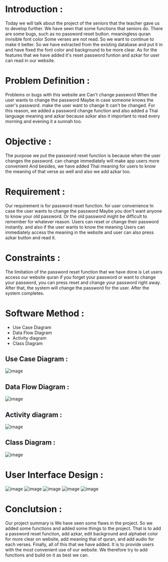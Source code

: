 # Introduction :

Today we will talk about the project of the seniors that the teacher gave us to develop further. We have seen that some functions that seniors do. There are some bugs, such as no password reset button. meaningless quran invisible font color Some verses are not read. So we want to continue to make it better. So we have extracted from the existing database and put it in and have fixed the font color and background to be more clear.
As for the features that we have added it's reset password funtion and azkar for user can read in our website.


# Problem Definition :

Problems or bugs with this website are Can't change password When the user wants to change the password Maybe in case someone knows the user's password. make the user want to change It can't be changed. For this reason, we added a password change function and also added a Thai language meaning and azkar because azkar also it important to read every morning and evening it a sunnah too.

# Objective :

The purpose we put the password reset function is because when the user changes the password. can change immediately will make app users more convenient And besides, we have added Thai meaning for users to know the meaning of that verse as well and also we add azkar too.


# Requirement :

Our requirement is for password reset function. for user convenience In case the user wants to change the password Maybe you don't want anyone to know your old password. Or the old password might be difficult to remember for whatever reason. Users can reset or change their password instantly. and also if the user wants to know the meaning Users can immediately access the meaning in the website and user can also press azkar button and read it.


# Constraints :

The limitation of the password reset function that we have done is Let users access our website quran if you forget your password or want to change your password, you can press reset and change your password right away. After that, the system will change the password for the user. After the system completes.


# Software Method :

- Use Case Diagram 
- Data Flow Diagram
- Activity diagram
- Class Diagram


## Use Case Diagram :

![image](https://user-images.githubusercontent.com/96815487/196363262-c7f6abba-1ef9-4c3d-90eb-cf8ebd4ce107.png)



## Data Flow Diagram :

![image](https://user-images.githubusercontent.com/96815487/196363323-4a0fb2f9-4e2e-4ebc-9d7d-96c6a4238afc.png)


## Activity diagram :

![image](https://user-images.githubusercontent.com/96815487/196363416-5467a766-a7a7-47cd-b427-e7dbaa662fc2.png)


## Class Diagram :

![image](https://user-images.githubusercontent.com/96815487/196363500-7fdf9f1b-40cb-42bb-ac4f-5e7129ebfb33.png)




# User Interface Design :

![image](https://user-images.githubusercontent.com/96815487/196363754-f637c1f7-5598-4f61-b578-cf68245a1a15.png)
![image](https://user-images.githubusercontent.com/96815487/196363877-81eaa878-fccc-47d3-8943-2f737debcc3e.png)
![image](https://user-images.githubusercontent.com/96815487/196363960-b7d6cf59-2083-4bf6-9d77-70ada36a6b26.png)
![image](https://user-images.githubusercontent.com/96815487/196364057-c84d1add-fa8a-482d-ab9a-c9661cb4f9fe.png)
![image](https://user-images.githubusercontent.com/96815487/196364206-899106a3-845e-4087-bc5f-f1d10ae10300.png)

# Conclutsion :

Our project summary is We have seen some flaws in the project. So we added some functions and added some things to the project. 
That is to add a password reset function, add azkar, edit background and alphabet color for more clear on website, add meaning thai of quran, and add audio for each verses. 
Finally, all of this that we have added. It is to provide users with the most convenient use of our website. 
We therefore try to add functions and build on it as best we can.

